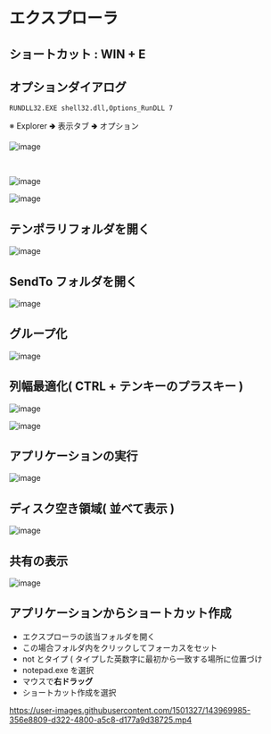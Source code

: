# エクスプローラ

## ショートカット : WIN + E

## オプションダイアログ
```
RUNDLL32.EXE shell32.dll,Options_RunDLL 7
```
※ Explorer 🢂 表示タブ 🢂 オプション

![image](https://user-images.githubusercontent.com/1501327/143967638-190aea9b-e08b-4c94-9530-bb0959914e45.png)

<br>

![image](https://user-images.githubusercontent.com/1501327/143807235-2143e36f-e83a-4cfb-a04f-e74300e02a3e.png)

![image](https://user-images.githubusercontent.com/1501327/143807363-56cdd351-8083-4f33-9797-20162206929c.png)

## テンポラリフォルダを開く

![image](https://user-images.githubusercontent.com/1501327/143815312-05aee974-95da-4d28-8171-e91b275fd634.png)

## SendTo フォルダを開く

![image](https://user-images.githubusercontent.com/1501327/143815435-0cdbf900-117e-489e-8623-9611bfa7f780.png)

## グループ化

![image](https://user-images.githubusercontent.com/1501327/143816097-9770d7eb-3b99-46ca-bfe7-cdc114e987e9.png)

## 列幅最適化( CTRL + テンキーのプラスキー )

![image](https://user-images.githubusercontent.com/1501327/143816330-412fd0b0-4cb9-4b61-87b6-5a681e707c6f.png)

![image](https://user-images.githubusercontent.com/1501327/143816371-8251731e-c784-44aa-a6d6-2a9b8f1ccde9.png)

## アプリケーションの実行

![image](https://user-images.githubusercontent.com/1501327/143816536-61595bcf-5343-4d68-963e-c9f50492d68d.png)

## ディスク空き領域( 並べて表示 )

![image](https://user-images.githubusercontent.com/1501327/143817434-a334c7f5-1bdb-4967-87e5-f6d3bbdfcefd.png)

## 共有の表示

![image](https://user-images.githubusercontent.com/1501327/143818167-68e88697-5227-417d-8b0a-0631d85f0c38.png)

## アプリケーションからショートカット作成
- エクスプローラの該当フォルダを開く
- この場合フォルダ内をクリックしてフォーカスをセット
- not とタイプ ( タイプした英数字に最初から一致する場所に位置づけ
- notepad.exe を選択
- マウスで**右ドラッグ**
- ショートカット作成を選択

https://user-images.githubusercontent.com/1501327/143969985-356e8809-d322-4800-a5c8-d177a9d38725.mp4


